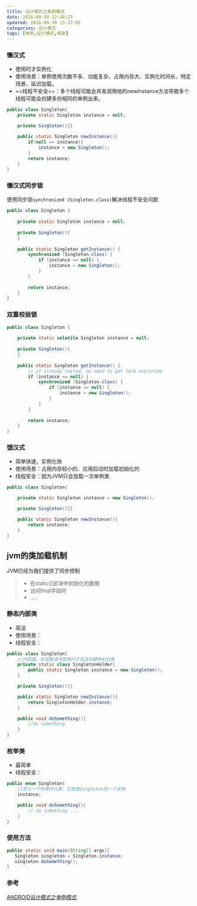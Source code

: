 ```yaml
---
title: 设计模式之单例模式
date: 2016-09-30 12:40:27
updated: 2016-09-30 13:37:02categories: 设计模式
tags: [单例,设计模式,框架]
---
```


### 懒汉式
* 使用时才实例化
* 使用场景：单例使用次数不多、功能复杂，占用内存大、实例化时间长、特定场景、延迟加载。
*  ==线程不安全==：多个线程可能会并发调用他的newInstance方法导致多个线程可能会创建多份相同的单例出来。
```java
public class Singleton{
    private static Singleton instance = null;

    private Singleton(){}

    public static Singleton newInstance(){
        if(null == instance){
            instance = new Singleton();
        }
        return instance;
    }
}
```

### 懒汉式同步锁
使用同步锁`synchronized (Singleton.class)`解决线程不安全问题
```java
public class Singleton {
 
    private static Singleton instance = null;
 
    private Singleton(){
    }
 
    public static Singleton getInstance() {
        synchronized (Singleton.class) {
            if (instance == null) {
                instance = new Singleton();
            }
        }
 
        return instance;
    }
}
```
### 双重校验锁
```java
public class Singleton {
 
    private static volatile Singleton instance = null;
 
    private Singleton(){
    }
 
    public static Singleton getInstance() {
        // if already inited, no need to get lock everytime
        if (instance == null) {
            synchronized (Singleton.class) {
                if (instance == null) {
                    instance = new Singleton();
                }
            }
        }
 
        return instance;
    }
}
```

### 饿汉式
* 简单快速，实例化快
* 使用场景：占用内存较小的、应用启动时加载初始化的
* 线程安全：因为JVM只会加载一次单例类
```java
public class Singleton{

    private static Singleton instance = new Singleton();

    private Singleton(){}

    public static Singleton newInstance(){
        return instance;
    }
}
```

## jvm的类加载机制
JVM已经为我们提供了同步控制
>* 在static{}区块中初始化的数据
>* 访问final字段时
>* .....

### 静态内部类
* 简洁
* 使用场景：
* 线程安全：
```java
public class Singleton{
    //内部类，在装载该内部类时才会去创建单利对象
    private static class SingletonHolder{
        public static Singleton instance = new Singleton();
    }

    private Singleton(){}

    public static Singleton newInstance(){
        return SingletonHolder.instance;
    }

    public void doSomething(){
        //do something
    }
}
```
### 枚举类
* 最简单
* 线程安全：
```java
public enum Singleton{
    //定义一个枚举的元素，它就是Singleton的一个实例
    instance;

    public void doSomething(){
        // do something ...
    }    
}
```

### 使用方法
```java
public static void main(String[] args){
   Singleton singleton = Singleton.instance;
   singleton.doSomething();
}
```
### 参考
[ANDROID设计模式之单例模式](http://stormzhang.com/designpattern/2016/03/27/android-design-pattern-singleton/)